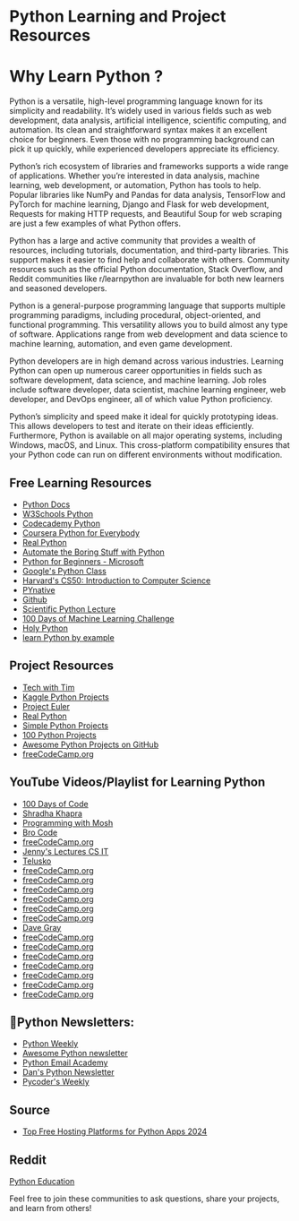 # Python Learning and Project Resources

# Why Learn Python ?
Python is a versatile, high-level programming language known for its simplicity and readability. It’s widely used in various fields such as web development, data analysis, artificial intelligence, scientific computing, and automation. Its clean and straightforward syntax makes it an excellent choice for beginners. Even those with no programming background can pick it up quickly, while experienced developers appreciate its efficiency.

Python’s rich ecosystem of libraries and frameworks supports a wide range of applications. Whether you’re interested in data analysis, machine learning, web development, or automation, Python has tools to help. Popular libraries like NumPy and Pandas for data analysis, TensorFlow and PyTorch for machine learning, Django and Flask for web development, Requests for making HTTP requests, and Beautiful Soup for web scraping are just a few examples of what Python offers.

Python has a large and active community that provides a wealth of resources, including tutorials, documentation, and third-party libraries. This support makes it easier to find help and collaborate with others. Community resources such as the official Python documentation, Stack Overflow, and Reddit communities like r/learnpython are invaluable for both new learners and seasoned developers.

Python is a general-purpose programming language that supports multiple programming paradigms, including procedural, object-oriented, and functional programming. This versatility allows you to build almost any type of software. Applications range from web development and data science to machine learning, automation, and even game development.

Python developers are in high demand across various industries. Learning Python can open up numerous career opportunities in fields such as software development, data science, and machine learning. Job roles include software developer, data scientist, machine learning engineer, web developer, and DevOps engineer, all of which value Python proficiency.

Python’s simplicity and speed make it ideal for quickly prototyping ideas. This allows developers to test and iterate on their ideas efficiently. Furthermore, Python is available on all major operating systems, including Windows, macOS, and Linux. This cross-platform compatibility ensures that your Python code can run on different environments without modification.

## Free Learning Resources
- [Python Docs](https://docs.python.org/3/)
- [W3Schools Python](https://www.w3schools.com/python/)
- [Codecademy Python](https://www.codecademy.com/learn/learn-python-3)
- [Coursera Python for Everybody](https://www.coursera.org/specializations/python)
- [Real Python](https://realpython.com/)
- [Automate the Boring Stuff with Python](https://automatetheboringstuff.com/)
- [Python for Beginners - Microsoft](https://docs.microsoft.com/en-us/learn/paths/beginner-python/)
- [Google's Python Class](https://developers.google.com/edu/python/)
- [Harvard's CS50: Introduction to Computer Science](https://cs50.harvard.edu/x/2023/)
- [PYnative](https://pynative.com/)
- [Github](https://github.com/jakevdp/WhirlwindTourOfPython)
- [Scientific Python Lecture](https://lectures.scientific-python.org/#)
- [100 Days of Machine Learning Challenge](https://100daysofml.github.io/index.html)
- [Holy Python](https://holypython.com/)
- [learn Python by example](https://www.learnbyexample.org/python/)
## Project Resources
- [Tech with Tim](https://youtu.be/NpmFbWO6HPU?si=sgZOr0fBQi3-PSwE)
- [Kaggle Python Projects](https://www.kaggle.com/learn/python)
- [Project Euler](https://projecteuler.net/)
- [Real Python](https://realpython.com/)
- [Simple Python Projects](https://www.upgrad.com/blog/python-projects-ideas-topics-beginners/)
- [100 Python Projects](https://www.thepythoncode.com/article/100-python-projects)
- [Awesome Python Projects on GitHub](https://github.com/vinta/awesome-python)
- [freeCodeCamp.org](https://youtu.be/pdy3nh1tn6I?si=YF2MhVPwl9uB0fhB)

## YouTube Videos/Playlist for Learning Python
- [100 Days of Code ](https://youtu.be/7wnove7K-ZQ?si=tu8ax8clgUsfYhrx)
- [Shradha Khapra](https://youtu.be/t2_Q2BRzeEE?si=AdxTGRlrgO0RYlxb)
- [Programming with Mosh](https://youtu.be/_uQrJ0TkZlc?si=9tS8maDBeTlksaVd)
- [Bro Code](https://youtu.be/XKHEtdqhLK8?si=kF0xrUBmb_Aw5qIh)
- [freeCodeCamp.org](https://youtu.be/rfscVS0vtbw?si=zozaopNFQU_ehPz_)
- [Jenny's Lectures CS IT](https://youtu.be/6i3EGqOBRiU?si=T9xtP5zmt0CfFdQk)
- [Telusko](https://youtu.be/QXeEoD0pB3E?si=RVmTVM4KU591YPon)
- [freeCodeCamp.org](https://youtu.be/rfscVS0vtbw?si=zozaopNFQU_ehPz_)
- [freeCodeCamp.org](https://youtu.be/qwAFL1597eM?si=VctPRMbkRcCP2NHB)
- [freeCodeCamp.org](https://youtu.be/8DvywoWv6fI?si=YkRVef2DIM3wNyTg)
- [freeCodeCamp.org](https://youtu.be/LHBE6Q9XlzI?si=8eDVOWKRTgfLMa_4)
- [freeCodeCamp.org](https://youtu.be/LfaMVlDaQ24?si=umAEnUnebX7g4o_D)
- [freeCodeCamp.org](https://youtu.be/Ej_02ICOIgs?si=8SJOpCvSmykp1PLn)
- [Dave Gray](https://youtu.be/H2EJuAcrZYU?si=gofjrTXL4spgBxMU)
- [freeCodeCamp.org](https://youtu.be/QUT1VHiLmmI?si=C4BeTem35F6f7BYa)
- [freeCodeCamp.org](https://www.youtube.com/live/JOKJ6g3gUFE?si=ummCfJOIP7j5Vbs_)
- [freeCodeCamp.org](https://youtu.be/8mAITcNt710?si=0fVMl7I1rdDlv5by)
- [freeCodeCamp.org](https://youtu.be/5NgNicANyqM?si=xZ2JDWxkWdYKGcRw)
- [freeCodeCamp.org](https://youtu.be/Z1RJmh_OqeA?si=7j8kUgSbxAjSSXXI)
- [freeCodeCamp.org](https://youtu.be/dIUTsFT2MeQ?si=0TRBMAIp-RK_RHDs)
- [freeCodeCamp.org](https://youtu.be/gtjxAH8uaP0?si=i1PHYhRuO5oOcnor)

## 💌Python Newsletters:
- [Python Weekly ](https://www.pythonweekly.com/)
- [Awesome Python newsletter](https://python.libhunt.com/newsletter)
- [Python Email Academy](https://inboxreads.co/n/python-email-academy)
- [Dan's Python Newsletter](https://dbader.org/newsletter)
- [Pycoder's Weekly](https://pycoders.com/)

## Source
- [Top Free Hosting Platforms for Python Apps 2024](https://git-push-to-production.hashnode.dev/5-top-free-hosting-platforms-for-python-apps-2024)

## Reddit
[Python Education](https://www.reddit.com/r/learnpython/wiki/index/#wiki_new_to_programming.3F)

Feel free to join these communities to ask questions, share your projects, and learn from others!
